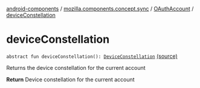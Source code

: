 [android-components](../../index.md) / [mozilla.components.concept.sync](../index.md) / [OAuthAccount](index.md) / [deviceConstellation](./device-constellation.md)

# deviceConstellation

`abstract fun deviceConstellation(): `[`DeviceConstellation`](../-device-constellation/index.md) [(source)](https://github.com/mozilla-mobile/android-components/blob/master/components/concept/sync/src/main/java/mozilla/components/concept/sync/OAuthAccount.kt#L224)

Returns the device constellation for the current account

**Return**
Device constellation for the current account

